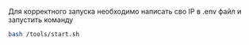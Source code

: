 Для корректного запуска необходимо написать сво IP в .env файл и запустить команду

```sh
bash /tools/start.sh
```